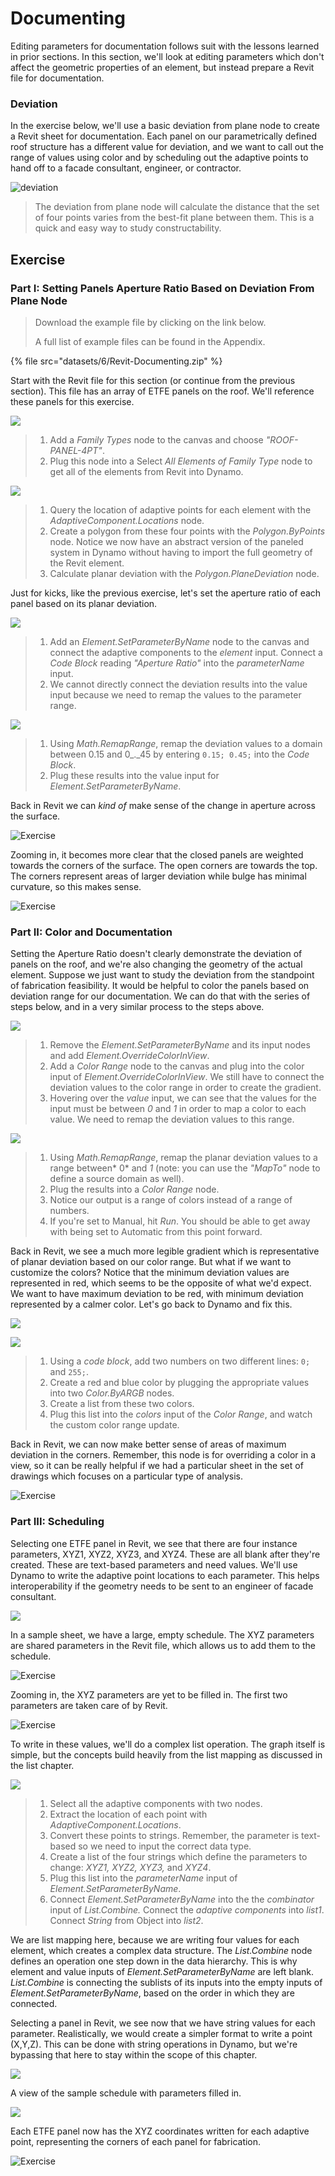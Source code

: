# Documenting

Editing parameters for documentation follows suit with the lessons learned in prior sections. In this section, we'll look at editing parameters which don't affect the geometric properties of an element, but instead prepare a Revit file for documentation.

### Deviation

In the exercise below, we'll use a basic deviation from plane node to create a Revit sheet for documentation. Each panel on our parametrically defined roof structure has a different value for deviation, and we want to call out the range of values using color and by scheduling out the adaptive points to hand off to a facade consultant, engineer, or contractor.

![deviation](images/6/deviation.jpg)

> The deviation from plane node will calculate the distance that the set of four points varies from the best-fit plane between them. This is a quick and easy way to study constructability.

## Exercise

### Part I: Setting Panels Aperture Ratio Based on Deviation From Plane Node

> Download the example file by clicking on the link below.
>
> A full list of example files can be found in the Appendix.

{% file src="datasets/6/Revit-Documenting.zip" %}

Start with the Revit file for this section (or continue from the previous section). This file has an array of ETFE panels on the roof. We'll reference these panels for this exercise.

![](images/6/documenting-exerciseI-01.jpg)

> 1. Add a _Family Types_ node to the canvas and choose _"ROOF-PANEL-4PT"_.
> 2. Plug this node into a Select _All Elements of Family Type_ node to get all of the elements from Revit into Dynamo.

![](images/6/documenting-exerciseI-02.jpg)

> 1. Query the location of adaptive points for each element with the _AdaptiveComponent.Locations_ node.
> 2. Create a polygon from these four points with the _Polygon.ByPoints_ node. Notice we now have an abstract version of the paneled system in Dynamo without having to import the full geometry of the Revit element.
> 3. Calculate planar deviation with the _Polygon.PlaneDeviation_ node.

Just for kicks, like the previous exercise, let's set the aperture ratio of each panel based on its planar deviation.

![](images/6/documenting-exerciseI-03.jpg)

> 1. Add an _Element.SetParameterByName_ node to the canvas and connect the adaptive components to the _element_ input. Connect a _Code Block_ reading _"Aperture Ratio"_ into the _parameterName_ input.
> 2. We cannot directly connect the deviation results into the value input because we need to remap the values to the parameter range.

![](images/6/documenting-exerciseI-04.jpg)

> 1. Using _Math.RemapRange_, remap the deviation values to a domain between 0.15 and 0\_.\_45 by entering `0.15; 0.45;` into the _Code Block_.
> 2. Plug these results into the value input for _Element.SetParameterByName_.

Back in Revit we can _kind of_ make sense of the change in aperture across the surface.

![Exercise](images/6/13.jpg)

Zooming in, it becomes more clear that the closed panels are weighted towards the corners of the surface. The open corners are towards the top. The corners represent areas of larger deviation while bulge has minimal curvature, so this makes sense.

![Exercise](images/6/13a.jpg)

### Part II: Color and Documentation

Setting the Aperture Ratio doesn't clearly demonstrate the deviation of panels on the roof, and we're also changing the geometry of the actual element. Suppose we just want to study the deviation from the standpoint of fabrication feasibility. It would be helpful to color the panels based on deviation range for our documentation. We can do that with the series of steps below, and in a very similar process to the steps above.

![](images/6/documenting-exerciseII-01.jpg)

> 1. Remove the _Element.SetParameterByName_ and its input nodes and add _Element.OverrideColorInView_.
> 2. Add a _Color Range_ node to the canvas and plug into the color input of _Element.OverrideColorInView_. We still have to connect the deviation values to the color range in order to create the gradient.
> 3. Hovering over the _value_ input, we can see that the values for the input must be between _0_ and _1_ in order to map a color to each value. We need to remap the deviation values to this range.

![](images/6/documenting-exerciseII-02.jpg)

> 1. Using _Math.RemapRange_, remap the planar deviation values to a range between\* 0\* and _1_ (note: you can use the _"MapTo"_ node to define a source domain as well).
> 2. Plug the results into a _Color Range_ node.
> 3. Notice our output is a range of colors instead of a range of numbers.
> 4. If you're set to Manual, hit _Run_. You should be able to get away with being set to Automatic from this point forward.

Back in Revit, we see a much more legible gradient which is representative of planar deviation based on our color range. But what if we want to customize the colors? Notice that the minimum deviation values are represented in red, which seems to be the opposite of what we'd expect. We want to have maximum deviation to be red, with minimum deviation represented by a calmer color. Let's go back to Dynamo and fix this.

![](images/6/09.jpg)

![](images/6/documenting-exerciseII-04.jpg)

> 1. Using a _code block_, add two numbers on two different lines: `0;` and `255;`.
> 2. Create a red and blue color by plugging the appropriate values into two _Color.ByARGB_ nodes.
> 3. Create a list from these two colors.
> 4. Plug this list into the _colors_ input of the _Color Range_, and watch the custom color range update.

Back in Revit, we can now make better sense of areas of maximum deviation in the corners. Remember, this node is for overriding a color in a view, so it can be really helpful if we had a particular sheet in the set of drawings which focuses on a particular type of analysis.

![Exercise](images/6/07.jpg)

### Part III: Scheduling

Selecting one ETFE panel in Revit, we see that there are four instance parameters, XYZ1, XYZ2, XYZ3, and XYZ4. These are all blank after they're created. These are text-based parameters and need values. We'll use Dynamo to write the adaptive point locations to each parameter. This helps interoperability if the geometry needs to be sent to an engineer of facade consultant.

![](images/6/documenting-exerciseIII-01.jpg)

In a sample sheet, we have a large, empty schedule. The XYZ parameters are shared parameters in the Revit file, which allows us to add them to the schedule.

![Exercise](images/6/03.jpg)

Zooming in, the XYZ parameters are yet to be filled in. The first two parameters are taken care of by Revit.

![Exercise](images/6/02.jpg)

To write in these values, we'll do a complex list operation. The graph itself is simple, but the concepts build heavily from the list mapping as discussed in the list chapter.

![](images/6/documenting-exerciseIII-04.jpg)

> 1. Select all the adaptive components with two nodes.
> 2. Extract the location of each point with _AdaptiveComponent.Locations_.
> 3. Convert these points to strings. Remember, the parameter is text-based so we need to input the correct data type.
> 4. Create a list of the four strings which define the parameters to change: _XYZ1, XYZ2, XYZ3,_ and _XYZ4_.
> 5. Plug this list into the _parameterName_ input of _Element.SetParameterByName_.
> 6. Connect _Element.SetParameterByName_ into the the _combinator_ input of _List.Combine._ Connect the _adaptive components_ into _list1_. Connect _String_ from Object into _list2_.

We are list mapping here, because we are writing four values for each element, which creates a complex data structure. The _List.Combine_ node defines an operation one step down in the data hierarchy. This is why element and value inputs of _Element.SetParameterByName_ are left blank. _List.Combine_ is connecting the sublists of its inputs into the empty inputs of _Element.SetParameterByName_, based on the order in which they are connected.

Selecting a panel in Revit, we see now that we have string values for each parameter. Realistically, we would create a simpler format to write a point (X,Y,Z). This can be done with string operations in Dynamo, but we're bypassing that here to stay within the scope of this chapter.

![](images/6/04.jpg)

A view of the sample schedule with parameters filled in.

![](images/6/01.jpg)

Each ETFE panel now has the XYZ coordinates written for each adaptive point, representing the corners of each panel for fabrication.

![Exercise](images/6/00.jpg)
